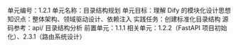 单元编号：1.2.1
单元名称：目录结构规划
单元目标：理解 Dify 的模块化设计思想
知识点：整体架构、领域驱动设计、依赖注入
实践任务：创建标准化目录结构
源码参考：api/ 目录结构分析
前置单元：1.1.1
相关单元：1.2.2（FastAPI 项目初始化）、2.3.1（路由系统设计）
